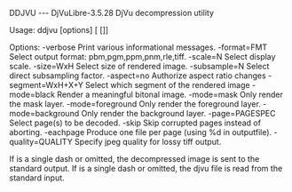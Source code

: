 DDJVU --- DjVuLibre-3.5.28
DjVu decompression utility

Usage: ddjvu [options] [<djvufile> [<outputfile>]]

Options:
  -verbose          Print various informational messages.
  -format=FMT       Select output format: pbm,pgm,ppm,pnm,rle,tiff.
  -scale=N          Select display scale.
  -size=WxH         Select size of rendered image.
  -subsample=N      Select direct subsampling factor.
  -aspect=no        Authorize aspect ratio changes
  -segment=WxH+X+Y  Select which segment of the rendered image
  -mode=black       Render a meaningful bitonal image.
  -mode=mask        Only render the mask layer.
  -mode=foreground  Only render the foreground layer.
  -mode=background  Only render the background layer.
  -page=PAGESPEC    Select page(s) to be decoded.
  -skip             Skip corrupted pages instead of aborting.
  -eachpage         Produce one file per page (using %d in outputfile).
  -quality=QUALITY  Specify jpeg quality for lossy tiff output.

If <outputfile> is a single dash or omitted, the decompressed image
is sent to the standard output.  If <djvufile> is a single dash or
omitted, the djvu file is read from the standard input.
